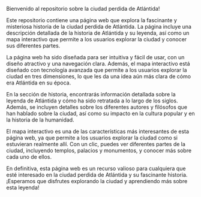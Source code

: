 Bienvenido al repositorio sobre la ciudad perdida de Atlántida!

Este repositorio contiene una página web que explora la fascinante y misteriosa historia de la ciudad perdida de Atlántida. La página incluye una descripción detallada de la historia de Atlántida y su leyenda, así como un mapa interactivo que permite a los usuarios explorar la ciudad y conocer sus diferentes partes.

La página web ha sido diseñada para ser intuitiva y fácil de usar, con un diseño atractivo y una navegación clara. Además, el mapa interactivo está diseñado con tecnología avanzada que permite a los usuarios explorar la ciudad en tres dimensiones, lo que les da una idea aún más clara de cómo era Atlántida en su época.

En la sección de historia, encontrarás información detallada sobre la leyenda de Atlántida y cómo ha sido retratada a lo largo de los siglos. Además, se incluyen detalles sobre los diferentes autores y filósofos que han hablado sobre la ciudad, así como su impacto en la cultura popular y en la historia de la humanidad.

El mapa interactivo es una de las características más interesantes de esta página web, ya que permite a los usuarios explorar la ciudad como si estuvieran realmente allí. Con un clic, puedes ver diferentes partes de la ciudad, incluyendo templos, palacios y monumentos, y conocer más sobre cada uno de ellos.

En definitiva, esta página web es un recurso valioso para cualquiera que esté interesado en la ciudad perdida de Atlántida y su fascinante historia. ¡Esperamos que disfrutes explorando la ciudad y aprendiendo más sobre esta leyenda!

